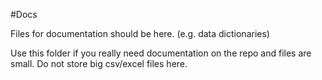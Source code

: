 #Docs

Files for documentation should be here. (e.g. data dictionaries)

Use this folder if you really need documentation on the repo and files are small. Do not store big csv/excel files here.